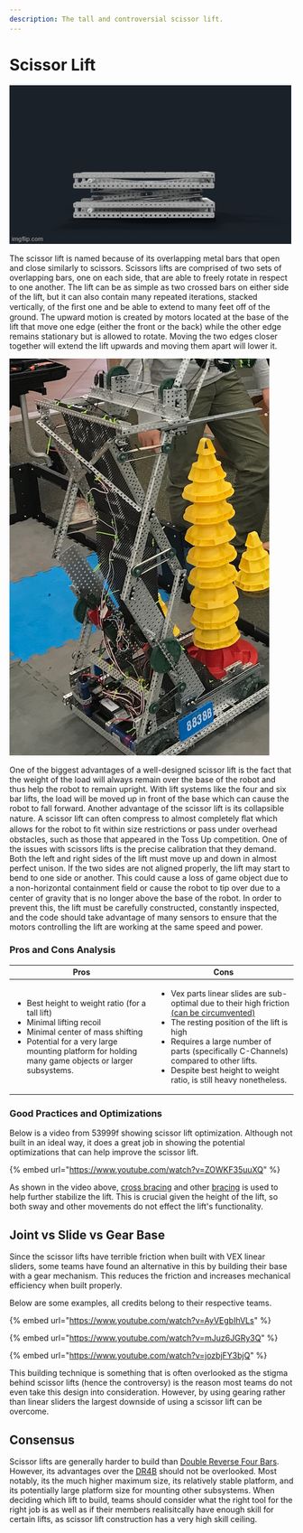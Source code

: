```yaml
---
description: The tall and controversial scissor lift.
---
```


# Scissor Lift

![](../../.gitbook/assets/scissorLift.gif)

The scissor lift is named because of its overlapping metal bars that open and close similarly to scissors. Scissors lifts are comprised of two sets of overlapping bars, one on each side, that are able to freely rotate in respect to one another. The lift can be as simple as two crossed bars on either side of the lift, but it can also contain many repeated iterations, stacked vertically, of the ﬁrst one and be able to extend to many feet off of the ground. The upward motion is created by motors located at the base of the lift that move one edge (either the front or the back) while the other edge remains stationary but is allowed to rotate. Moving the two edges closer together will extend the lift upwards and moving them apart will lower it.

![Scissor Lift (Courtesey of 8838B)](<../../.gitbook/assets/image (39).png>)

One of the biggest advantages of a well-designed scissor lift is the fact that the weight of the load will always remain over the base of the robot and thus help the robot to remain upright. With lift systems like the four and six bar lifts, the load will be moved up in front of the base which can cause the robot to fall forward. Another advantage of the scissor lift is its collapsible nature. A scissor lift can often compress to almost completely ﬂat which allows for the robot to ﬁt within size restrictions or pass under overhead obstacles, such as those that appeared in the Toss Up competition. One of the issues with scissors lifts is the precise calibration that they demand. Both the left and right sides of the lift must move up and down in almost perfect unison. If the two sides are not aligned properly, the lift may start to bend to one side or another. This could cause a loss of game object due to a non-horizontal containment ﬁeld or cause the robot to tip over due to a center of gravity that is no longer above the base of the robot. In order to prevent this, the lift must be carefully constructed, constantly inspected, and the code should take advantage of many sensors to ensure that the motors controlling the lift are working at the same speed and power.

### Pros and Cons Analysis

| Pros                                                                                                                                                                                                                                            | Cons                                                                                                                                                                                                                                                                                                                                                                                       |
| ----------------------------------------------------------------------------------------------------------------------------------------------------------------------------------------------------------------------------------------------- | ------------------------------------------------------------------------------------------------------------------------------------------------------------------------------------------------------------------------------------------------------------------------------------------------------------------------------------------------------------------------------------------ |
| <ul><li>Best height to weight ratio (for a tall lift)</li><li>Minimal lifting recoil</li><li>Minimal center of mass shifting</li><li>Potential for a very large mounting platform for holding many game objects or larger subsystems.</li></ul> | <ul><li>Vex parts linear slides are sub-optimal due to their high friction<a href="scissor-lift.md#joint-vs-slide-vs-gear-base"> (can be circumvented)</a></li><li>The resting position of the lift is high</li><li>Requires a large number of parts (specifically C-Channels) compared to other lifts.</li><li>Despite best height to weight ratio, is still heavy nonetheless.</li></ul> |

### Good Practices and Optimizations

Below is a video from 53999f showing scissor lift optimization. Although not built in an ideal way, it does a great job in showing the potential optimizations that can help improve the scissor lift.

{% embed url="https://www.youtube.com/watch?v=ZOWKF35uuXQ" %}

As shown in the video above, [cross bracing](best-practices.md#x-bracing) and other [bracing](best-practices.md#bracing) is used to help further stabilize the lift. This is crucial given the height of the lift, so both sway and other movements do not effect the lift's functionality.

## Joint vs Slide vs Gear Base

Since the scissor lifts have terrible friction when built with VEX linear sliders, some teams have found an alternative in this by building their base with a gear mechanism. This reduces the friction and increases mechanical efficiency when built properly.

Below are some examples, all credits belong to their respective teams.

{% embed url="https://www.youtube.com/watch?v=AyVEgbIhVLs" %}

{% embed url="https://www.youtube.com/watch?v=mJuz6JGRy3Q" %}

{% embed url="https://www.youtube.com/watch?v=jozbjFY3bjQ" %}

This building technique is something that is often overlooked as the stigma behind scissor lifts (hence the controversy) is the reason most teams do not even take this design into consideration. However, by using gearing rather than linear sliders the largest downside of using a scissor lift can be overcome.

## Consensus

Scissor lifts are generally harder to build than [Double Reverse Four Bars](dr4b.md). However, its advantages over the [DR4B](dr4b.md) should not be overlooked. Most notably, its the much higher maximum size, its relatively stable platform, and its potentially large platform size for mounting other subsystems. When deciding which lift to build, teams should consider what the right tool for the right job is as well as if their members realisitcally have enough skill for certain lifts, as scissor lift construction has a very high skill ceiling.&#x20;
